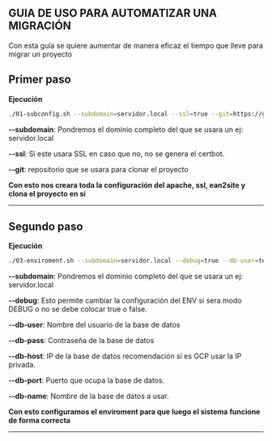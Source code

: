 ## GUIA DE USO PARA AUTOMATIZAR UNA MIGRACIÓN

Con esta guía se quiere aumentar de manera eficaz el tiempo que lleve para migrar un proyecto

## Primer paso

**Ejecución**

```bash
./01-subconfig.sh --subdomain=servidor.local --ssl=true --git=https://gitlab.com/project/project.git
```

**--subdomain**: Pondremos el dominio completo del que se usara un ej: servidor.local

**--ssl**: Si este usara SSL en caso que no, no se genera el certbot.

**--git**: repositorio que se usara para clonar el proyecto


**Con esto nos creara toda la configuración del apache, ssl, ean2site y clona el proyecto en si**

---

## Segundo paso

**Ejecución**


```bash
./03-enviroment.sh --subdomain=servidor.local --debug=true --db-user=test --db-pass=test --db-host=127.0.0.1 --db-port=3306 --db-name=db-test
```

**--subdomain**: Pondremos el dominio completo del que se usara un ej: servidor.local

**--debug**: Esto permite cambiar la configuración del ENV si sera modo DEBUG o no se debe colocar true o false.

**--db-user**: Nombre del usuario de la base de datos

**--db-pass**: Contraseña de la base de datos

**--db-host**: IP de la base de datos recomendación si es GCP usar la IP privada.

**--db-port**: Puerto que ocupa la base de datos.

**--db-name**: Nombre de la base de datos a usar.


**Con esto configuramos el enviroment para que luego el sistema funcione de forma correcta**

---
